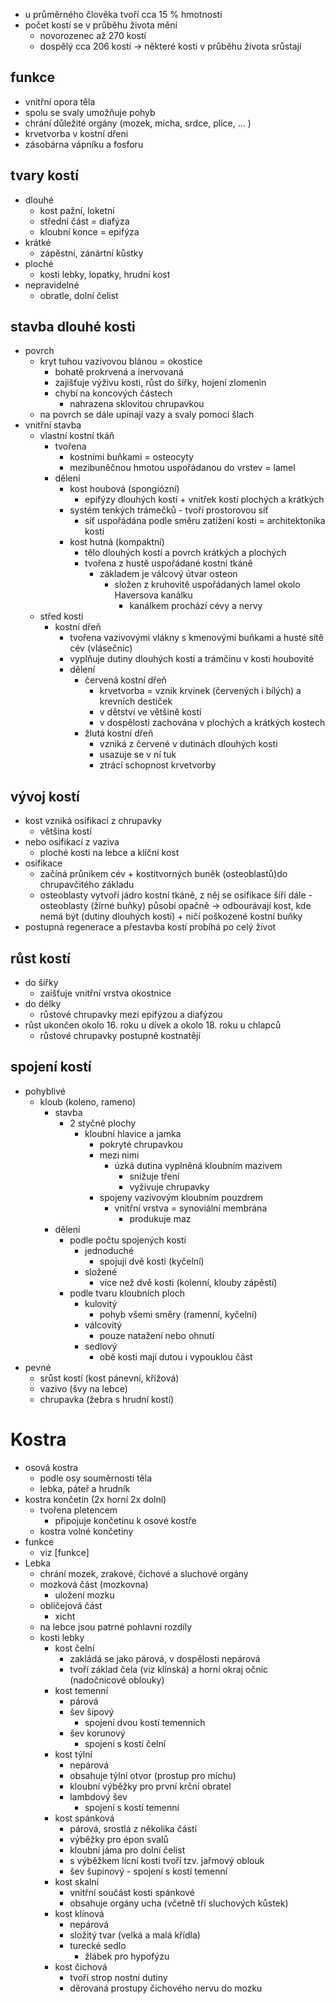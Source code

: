 - u průměrného člověka tvoří cca 15 % hmotnosti
- počet kostí se v průběhu života mění
	- novorozenec až 270 kostí
	- dospělý cca 206 kostí → některé kosti v průběhu života srůstají
## funkce
- vnitřní opora těla
- spolu se svaly umožňuje pohyb
- chrání důležité orgány (mozek, mícha, srdce, plíce, ... )
- krvetvorba v kostní dřeni
- zásobárna vápníku a fosforu
## tvary kostí
- dlouhé
	- kost pažní, loketní
	- střední část = diafýza
	- kloubní konce = epifýza
- krátké
	- zápěstní, zánártní kůstky
- ploché
	- kosti lebky, lopatky, hrudní kost
- nepravidelné
	- obratle, dolní čelist
## stavba dlouhé kosti
- povrch
	- kryt tuhou vazivovou blánou = okostice
		- bohatě prokrvená a inervovaná
		- zajišťuje výživu kosti, růst do šířky, hojení zlomenin
		- chybí na koncových částech
			- nahrazena sklovitou chrupavkou
	- na povrch se dále upínají vazy a svaly pomocí šlach
- vnitřní stavba
	- vlastní kostní tkáň
		- tvořena
			- kostními buňkami = osteocyty
			- mezibuněčnou hmotou uspořádanou do vrstev = lamel
		- dělení
			- kost houbová (spongiózní)
				- epifýzy dlouhých kostí + vnitřek kostí plochých a krátkých
			- systém tenkých trámečků - tvoří prostorovou síť
				- síť uspořádána podle směru zatížení kosti = architektonika kosti
			- kost hutná (kompaktní)
				- tělo dlouhých kostí a povrch krátkých a plochých
				- tvořena z hustě uspořádané kostní tkáně
					- základem je válcový útvar osteon
						- složen z kruhovitě uspořádaných lamel okolo Haversova kanálku
							- kanálkem prochází cévy a nervy
	- střed kosti
		- kostní dřeň
			- tvořena vazivovými vlákny s kmenovými buňkami a husté sítě cév (vlásečnic)
			- vyplňuje dutiny dlouhých kostí a trámčinu v kosti houbovité
			- dělení
				- červená kostní dřeň
					- krvetvorba = vznik krvinek (červených i bílých) a krevních destiček
					- v dětství ve většině kostí
					- v dospělosti zachována v plochých a krátkých kostech
				- žlutá kostní dřeň
					- vzniká z červené v dutinách dlouhých kosti
					- usazuje se v ní tuk
					- ztrácí schopnost krvetvorby
## vývoj kostí
- kost vzniká osifikací z chrupavky
	- většina kostí
- nebo osifikací z vaziva
	- ploché kosti na lebce a klíční kost
- osifikace
	- začíná průnikem cév + kostitvorných buněk (osteoblastů)do chrupavčitého základu
	- osteoblasty vytvoří jádro kostní tkáně, z něj se osifikace šíří dále		- osteoblasty (žírné buňky) působí opačně → odbourávají kost, kde nemá být (dutiny dlouhých kostí) + ničí poškozené kostní buňky
- postupná regenerace a přestavba kostí probíhá po celý život
## růst kostí
- do šířky
	- zaišťuje vnitřní vrstva okostnice
- do délky
	- růstové chrupavky mezi epifýzou a diafýzou
- růst ukončen okolo 16. roku u dívek a okolo 18. roku u chlapců
	- růstové chrupavky postupně kostnatějí
## spojení kostí
- pohyblivé
	- kloub (koleno, rameno)
		- stavba
			- 2 styčné plochy
				- kloubní hlavice a jamka
					- pokryté chrupavkou
					- mezi nimi
						- úzká dutina vyplněná kloubním mazivem
							- snižuje tření
							- vyživuje chrupavky
					- spojeny vazivovým kloubním pouzdrem
						- vnitřní vrstva = synoviální membrána
							- produkuje maz
		- dělení
			- podle počtu spojených kostí
				- jednoduché
					- spojují dvě kosti (kyčelní)
				- složené
					- více než dvě kosti (kolenní, klouby zápěstí)
			- podle tvaru kloubních ploch
				- kulovitý
					- pohyb všemi směry (ramenní, kyčelní)
				- válcovitý
					- pouze natažení nebo ohnutí
				- sedlový
					- obě kosti mají dutou i vypouklou část
- pevné
	- srůst kostí (kost pánevní, křížová)
	- vazivo (švy na lebce)
	- chrupavka (žebra s hrudní kostí)
# Kostra
- osová kostra
	- podle osy souměrnosti těla
	- lebka, páteř a hrudník
- kostra končetin (2x horní 2x dolní)
	- tvořena pletencem
		- připojuje končetinu k osové kostře
	- kostra volné končetiny
- funkce
	- viz [funkce]
- Lebka
	- chrání mozek, zrakové, čichové a sluchové orgány
	- mozková část (mozkovna)
		- uložení mozku
	- obličejová část
		- xicht
	- na lebce jsou patrné pohlavní rozdíly
	- kosti lebky
		- kost čelní
			- zakládá se jako párová, v dospělosti nepárová
			- tvoří základ čela (viz klínská) a horní okraj očnic (nadočnicové oblouky)
		- kost temenní
			- párová
			- šev šípový
				- spojení dvou kostí temenních
			- šev korunový
				- spojení s kostí čelní
		- kost týlní
			- nepárová
			- obsahuje týlní otvor (prostup pro míchu)
			- kloubní výběžky pro první krční obratel
			- lambdový šev
				- spojení s kostí temenní
		- kost spánková
			- párová, srostlá z několika částí
			- výběžky pro épon svalů
			- kloubní jáma pro dolní čelist
			- s výběžkem lícní kosti tvoří tzv. jařmový oblouk
			- šev šupinový - spojení s kostí temenní
		- kost skalní
			- vnitřní součást kosti spánkové
			- obsahuje orgány ucha (včetně tří sluchových kůstek)
		- kost klínová
			- nepárová
			- složitý tvar (velká a malá křídla)
			- turecké sedlo
				- žlábek pro hypofýzu
		- kost čichová
			- tvoří strop nostní dutiny
			- děrovaná prostupy čichového nervu do mozku